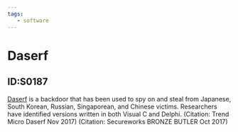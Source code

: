 ```yaml
---
tags:
   - software
---
```

# Daserf
## ID:S0187
[Daserf](/mitre/software/S0187) is a backdoor that has been used to spy on and steal from Japanese, South Korean, Russian, Singaporean, and Chinese victims. Researchers have identified versions written in both Visual C and Delphi. (Citation: Trend Micro Daserf Nov 2017) (Citation: Secureworks BRONZE BUTLER Oct 2017)

